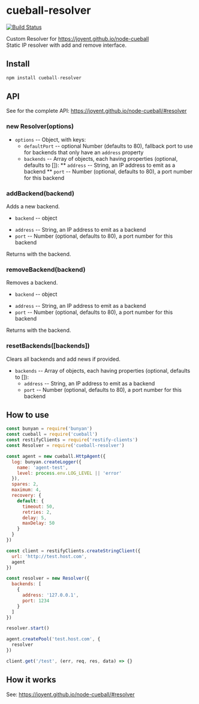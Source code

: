 # cueball-resolver

[![Build Status](https://travis-ci.org/hekike/cueball-resolver.svg?branch=master)](https://travis-ci.org/hekike/cueball-resolver)  

Custom Resolver for https://joyent.github.io/node-cueball  
Static IP resolver with add and remove interface.  

## Install

```js
npm install cueball-resolver
```

## API

See for the complete API: https://joyent.github.io/node-cueball/#resolver

### new Resolver(options)

- `options` -- Object, with keys:
  * `defaultPort` -- optional Number (defaults to 80), fallback port to use for backends
    that only have an `address` property
  * `backends` -- Array of objects, each having properties (optional, defaults to []):
    ** `address` -- String, an IP address to emit as a backend
    ** `port` -- Number (optional, defaults to 80), a port number
        for this backend

### addBackend(backend)

Adds a new backend.

-  `backend` -- object
  * `address` -- String, an IP address to emit as a backend
  * `port` -- Number (optional, defaults to 80), a port number
      for this backend

Returns with the backend.

### removeBackend(backend)

Removes a backend.

-  `backend` -- object
  * `address` -- String, an IP address to emit as a backend
  * `port` -- Number (optional, defaults to 80), a port number
      for this backend

Returns with the backend.

### resetBackends([backends])

Clears all backends and add news if provided.

- `backends` -- Array of objects, each having properties (optional, defaults to []):
  * `address` -- String, an IP address to emit as a backend
  * `port` -- Number (optional, defaults to 80), a port number
      for this backend

## How to use

```js
const bunyan = require('bunyan')
const cueball = require('cueball')
const restifyClients = require('restify-clients')
const Resolver = require('cueball-resolver')

const agent = new cueball.HttpAgent({
  log: bunyan.createLogger({
    name: 'agent-test',
    level: process.env.LOG_LEVEL || 'error'
  }),
  spares: 2,
  maximum: 4,
  recovery: {
    default: {
      timeout: 50,
      retries: 2,
      delay: 5,
      maxDelay: 50
    }
  }
})

const client = restifyClients.createStringClient({
  url: 'http://test.host.com',
  agent
})

const resolver = new Resolver({
  backends: [
    {
      address: '127.0.0.1',
      port: 1234
    }
  ]
})

resolver.start()

agent.createPool('test.host.com', {
  resolver
})

client.get('/test', (err, req, res, data) => {}
```

## How it works

See: https://joyent.github.io/node-cueball/#resolver